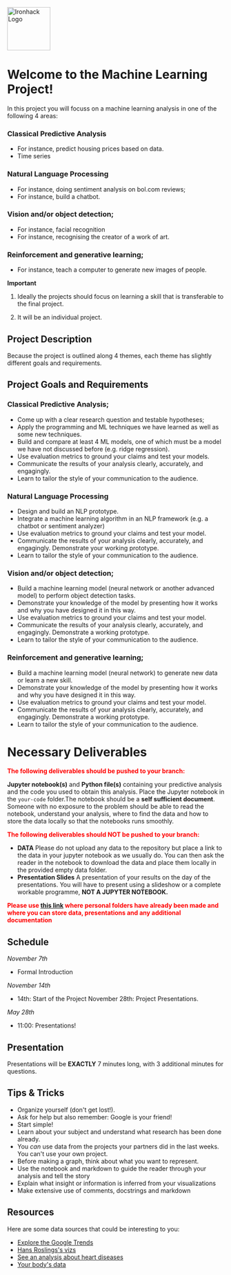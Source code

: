 <img src="https://bit.ly/2VnXWr2" alt="Ironhack Logo" width="100"/>



# Welcome to the Machine Learning Project!
In this project you will focuss on a machine learning analysis in one of the following 4 areas:

### Classical Predictive Analysis
* For instance, predict housing prices based on data.
* Time series 
### Natural Language Processing
* For instance, doing sentiment analysis on bol.com reviews;
* For instance, build a chatbot. 
### Vision and/or object detection;
* For instance, facial recognition 
* For instance, recognising the creator of a work of art.
### Reinforcement and generative learning;
* For instance, teach a computer to generate new images of people.  

**Important**

1. Ideally the projects should focus on learning a skill that is transferable to the final project.

2. It will be an individual project. 


## Project Description

Because the project is outlined along 4 themes, each theme has slightly different goals and requirements.  

## Project Goals and Requirements 

### Classical Predictive Analysis;
* Come up with a clear research question and testable hypotheses;
* Apply the programming and ML techniques we have learned as well as some new techniques. 
* Build and compare at least 4 ML models, one of which must be a model we have not discussed before (e.g. ridge regression).
* Use evaluation metrics to ground your claims and test your models. 
* Communicate the results of your analysis clearly, accurately, and engagingly. 
* Learn to tailor the style of your communication to the audience.

### Natural Language Processing
* Design and build an NLP prototype. 
* Integrate a machine learning algorithm in an NLP framework (e.g. a chatbot or sentiment analyzer)  
* Use evaluation metrics to ground your claims and test your model. 
* Communicate the results of your analysis clearly, accurately, and engagingly. Demonstrate your working prototype. 
* Learn to tailor the style of your communication to the audience.

### Vision and/or object detection;
* Build a machine learning model (neural network or another advanced model) to perform object detection tasks. 
* Demonstrate your knowledge of the model by presenting how it works and why you have designed it in this way. 
* Use evaluation metrics to ground your claims and test your model. 
* Communicate the results of your analysis clearly, accurately, and engagingly. Demonstrate a working prototype. 
* Learn to tailor the style of your communication to the audience.

### Reinforcement and generative learning;
* Build a machine learning model (neural network) to generate new data or learn a new skill.  
* Demonstrate your knowledge of the model by presenting how it works and why you have designed it in this way. 
* Use evaluation metrics to ground your claims and test your model. 
* Communicate the results of your analysis clearly, accurately, and engagingly. Demonstrate a working prototype. 
* Learn to tailor the style of your communication to the audience.





# Necessary Deliverables

**<span style="color:red">The following deliverables should be pushed to your branch:</span>**

**Jupyter notebook(s)** and **Python file(s)** containing your predictive analysis and the code you used to obtain this analysis. Place the Jupyter notebook in the `your-code` folder.The notebook should be a **self sufficient document**. Someone with no exposure to the problem should be able to read the notebook, understand your analysis, where to find the data and how to store the data locally so that the notebooks runs smoothly.<br>

**<span style="color:red">The following deliverables should NOT be pushed to your branch:</span>** <br>
- **DATA** Please do not upload any data to the repository but place a link to the data in your jupyter notebook as we usually do. You can then ask the reader in the notebook to download the data and place them locally in the provided empty data folder. 
- **Presentation Slides** A presentation of your results on the day of the presentations. You will have to present using a slideshow or a complete workable programme, **NOT A JUPYTER NOTEBOOK.** <br>

**<span style="color:red">
Please use [this link](https://drive.google.com/drive/folders/1Ypxj9A3VvTXHLMbKCIOLES25ohLhlGpF?usp=sharing) where  personal folders have already been made and where you can store data, presentations and any additional documentation </span>** 
  
<a name="schedule"></a>

## Schedule 


*November 7th*
* Formal Introduction

*November 14th*
* 14th: Start of the Project
November 28th: Project Presentations. 

*May 28th*
* 11:00: Presentations! 

<a name="presentation"></a>

## Presentation  
Presentations will be **EXACTLY** 7 minutes long, with 3 additional minutes for questions. 

<a name="tips-&-tricks"></a>

## Tips & Tricks
* Organize yourself (don't get lost!).
* Ask for help but also remember: Google is your friend!
* Start simple! 
* Learn about your subject and understand what research has been done already.
* You *can* use data from the projects your partners did in the last weeks. You can't use your own project.
* Before making a graph, think about what you want to represent.
* Use the notebook and markdown to guide the reader through your analysis and tell the story
* Explain what insight or information is inferred from your visualizations
* Make extensive use of comments, docstrings and markdown

<a name="resources"></a>

## Resources
Here are some data sources that could be interesting to you:  
* [Explore the Google Trends](http://pages.today/trends4)  
* [Hans Roslings's vizs](http://b.link/ted52)  
* [See an analysis about heart diseases](http://b.link/kaggle10)  
* [Your body's data](http://body.media/ted6)



